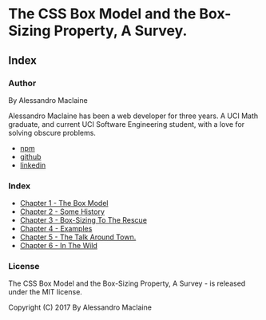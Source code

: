 # The CSS Box Model and the Box-Sizing Property, A Survey.

## Index

### Author

By Alessandro Maclaine

Alessandro Maclaine has been a web developer for three years.  A UCI Math graduate,
and current UCI Software Engineering student, with a love for solving obscure problems.

- [npm](https://www.npmjs.com/~almaclaine)
- [github](https://github.com/almaclaine)
- [linkedin](https://www.linkedin.com/in/alessandro-maclaine/)

### Index

- [Chapter 1 - The Box Model](./chapter01.md)
- [Chapter 2 - Some History](./chapter02.md)
- [Chapter 3 - Box-Sizing To The Rescue](./chapter03.md)
- [Chapter 4 - Examples](./chapter04.md)
- [Chapter 5 - The Talk Around Town.](./chapter05.md)
- [Chapter 6 - In The Wild](./chapter06.md)

### License
The CSS Box Model and the Box-Sizing Property, A Survey - is released under the MIT license.

Copyright (C) 2017 By Alessandro Maclaine
